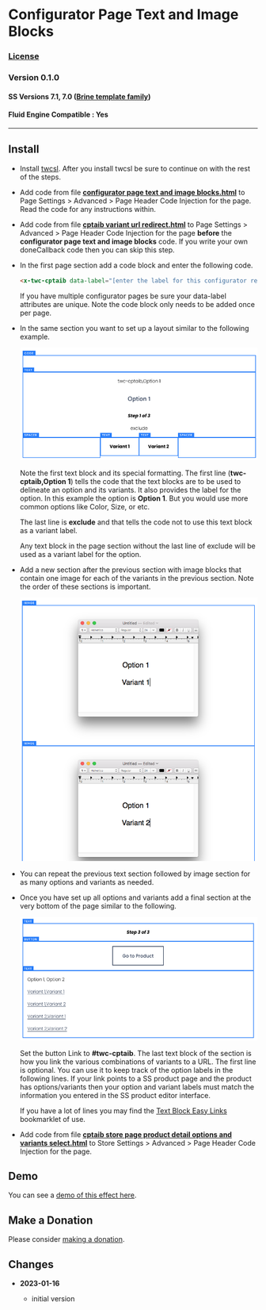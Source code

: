 # Configurator Page Text and Image Blocks

### [License][1]

### Version 0.1.0

#### SS Versions 7.1, 7.0 ([Brine template family][2])

#### Fluid Engine Compatible : Yes

---

## Install

* Install [twcsl][3]. After you install twcsl be sure to continue on with the
  rest of the steps.
  
* Add code from file **[configurator page text and image blocks.html][4]** to
  Page Settings > Advanced > Page Header Code Injection for the page. Read the
  code for any instructions within.
  
* Add code from file **[cptaib variant url redirect.html][5]** to
  Page Settings > Advanced > Page Header Code Injection for the page **before**
  the **configurator page text and image blocks** code. If you write your own
  doneCallback code then you can skip this step.
  
* In the first page section add a code block and enter the following code.

  ```html
  <x-twc-cptaib data-label="[enter the label for this configurator replacing square brackets]"></x-twc-cptaib>
  ```
  
  If you have multiple configurator pages be sure your data-label attributes are
  unique. Note the code block only needs to be added once per page.
  
* In the same section you want to set up a layout similar to the following
  example.

  ![option variant text][6]
  
  Note the first text block and its special formatting. The first line
  (**twc-cptaib,Option 1**) tells the code that the text blocks are to be used
  to delineate an option and its variants. It also provides the label for the
  option. In this example the option is **Option 1**. But you would use more
  common options like Color, Size, or etc.
  
  The last line is **exclude** and that tells the code not to use this text
  block as a variant label.
  
  Any text block in the page section without the last line of exclude will be
  used as a variant label for the option.
  
* Add a new section after the previous section with image blocks that contain
  one image for each of the variants in the previous section. Note the order of
  these sections is important.
  
  ![option variant image][7]
  
* You can repeat the previous text section followed by image section for as many
  options and variants as needed.
  
* Once you have set up all options and variants add a final section at the very
  bottom of the page similar to the following.
  
  ![done options variants links][8]
  
  Set the button Link to **#twc-cptaib**. The last text block of the section is
  how you link the various combinations of variants to a URL. The first line
  is optional. You can use it to keep track of the option labels in the
  following lines. If your link points to a SS product page and the product has
  options/variants then your option and variant labels must match the
  information you entered in the SS product editor interface.
  
  If you have a lot of lines you may find the [Text Block Easy Links][9]
  bookmarklet of use.
  
* Add code from file **[cptaib store page product detail options and variants
  select.html][10]** to Store Settings > Advanced > Page Header Code Injection
  for the page.

## Demo

You can see a [demo of this effect here][11].

## Make a Donation

Please consider [making a donation][12].

## Changes

<!-- * **2021-08-02**

  * fix minor documentation issues
  * bumped version to 0.1d1
  -->
* **2023-01-16**

  * initial version

[1]: https://github.com/tomsWebConsulting/twcsl/blob/main/LICENSE.txt#L1
[2]: https://support.squarespace.com/hc/en-us/articles/212512738-Brine-template-family
[3]: https://github.com/tomsWebConsulting/twcsl#install-options
[4]: configurator%20page%20text%20and%20image%20blocks.html#L1
[5]: cptaib%20variant%20url%20redirect.html#L1
[6]: read%20me%20assets/option%20variant%20text.png
[7]: read%20me%20assets/option%20variant%20image.png
[8]: read%20me%20assets/done%20options%20variants%20links.png
[9]: https://github.com/tomsWebConsulting/twcsl/tree/main/Bookmarklet/Text%20Block%20Easy%20Links#text-block-easy-links
[10]: cptaib%20store%20page%20product%20detail%20options%20and%20variants%20select.html#L1
[11]: https://toms-web-consulting-demos.squarespace.com/configurator-page-text-and-image-blocks?password=twcdemos
[12]: https://github.com/tomsWebConsulting/twcsl#make-a-donation
